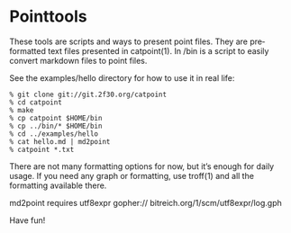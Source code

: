 # Pointtools

These  tools  are scripts and ways to present point files. They are pre‐
formatted text files presented in catpoint(1). In /bin is  a  script  to
easily convert markdown files to point files.

See the examples/hello directory for how to use it in real life:

	% git clone git://git.2f30.org/catpoint
	% cd catpoint
	% make
	% cp catpoint $HOME/bin
	% cp ../bin/* $HOME/bin
	% cd ../examples/hello
	% cat hello.md | md2point
	% catpoint *.txt

There are not many formatting options for now, but it’s enough for daily
usage. If you need any graph or formatting, use  troff(1)  and  all  the
formatting available there.

md2point requires utf8expr gopher:// bitreich.org/1/scm/utf8expr/log.gph

Have fun!

